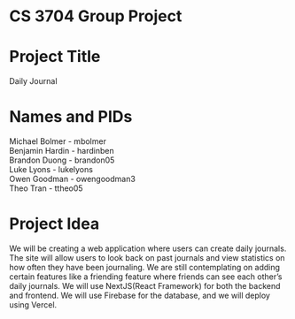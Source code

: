 # CS 3704 Group Project

# Project Title
Daily Journal

# Names and PIDs
Michael Bolmer - mbolmer<br>
Benjamin Hardin - hardinben<br>
Brandon Duong - brandon05<br>
Luke Lyons - lukelyons<br>
Owen Goodman - owengoodman3<br>
Theo Tran - ttheo05

# Project Idea
We will be creating a web application where users can create daily journals. The site will allow users to look back on past journals and view statistics on how often they have been journaling. We are still contemplating on adding certain features like a friending feature where friends can see each other’s daily journals. We will use NextJS(React Framework) for both the backend and frontend. We will use Firebase for the database, and we will deploy using Vercel. 
